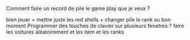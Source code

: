 Comment faire un record de pile le game play que je veux ?

bien jouer + mettre juste les red shells + changer pile le rank au bon moment
Programmer des touches de clavier sur plusieurs fenetres ?
faire les voitures aléatoirement et les item et les ranks